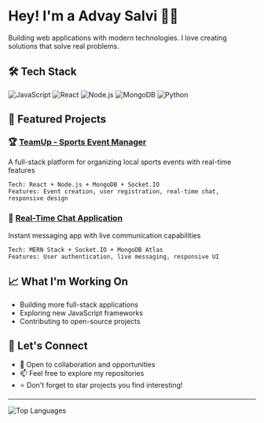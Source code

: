 # Hey! I'm a Advay Salvi 👨‍💻

Building web applications with modern technologies. I love creating solutions that solve real problems.

## 🛠️ Tech Stack
![JavaScript](https://img.shields.io/badge/-JavaScript-F7DF1E?style=flat-square&logo=javascript&logoColor=black)
![React](https://img.shields.io/badge/-React-61DAFB?style=flat-square&logo=react&logoColor=black)
![Node.js](https://img.shields.io/badge/-Node.js-339933?style=flat-square&logo=node.js&logoColor=white)
![MongoDB](https://img.shields.io/badge/-MongoDB-47A248?style=flat-square&logo=mongodb&logoColor=white)
![Python](https://img.shields.io/badge/-Python-3776AB?style=flat-square&logo=python&logoColor=white)

## 🚀 Featured Projects

### 🏆 [TeamUp - Sports Event Manager](https://github.com/advayS10/teamup)
A full-stack platform for organizing local sports events with real-time features
```
Tech: React + Node.js + MongoDB + Socket.IO
Features: Event creation, user registration, real-time chat, responsive design
```

### 💬 [Real-Time Chat Application](https://github.com/advayS10/chat-app)
Instant messaging app with live communication capabilities
```
Tech: MERN Stack + Socket.IO + MongoDB Atlas
Features: User authentication, live messaging, responsive UI
```

## 📈 What I'm Working On
- Building more full-stack applications
- Exploring new JavaScript frameworks
- Contributing to open-source projects

## 🔗 Let's Connect
- 💼 Open to collaboration and opportunities
- 📫 Feel free to explore my repositories
- ⭐ Don't forget to star projects you find interesting!

---
![Top Languages](https://github-readme-stats.vercel.app/api/top-langs/?username=advayS10&layout=compact&theme=dark&hide_border=true)
